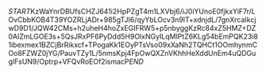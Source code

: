 $START$KzWaYnrDBUfsCHZJ641i2HpPZgT4m1LXVbj6/iJ0iYUnoE0fjkxYiF7r/LOvCbbKOB4T39YOZRLjADr+985gTJI6/qyYbLOcv3n9lT+xdnjdL/7gnXrcaIkcjwD9D1/JQW42CMs+h2uheH4hoZxEGIFRW5+p5nbyggKzRc84xZ5HMZ+DZ0AIZmLGOE3s+5QsJRxPF6PyDdd5H9OlxNGyILqMlPtZ6KLg54bEmPQK23i81ibexmex1BZCjBrRikxcf+TPogaKk1EOyPTsVso09xXaNh2TQHCt1OOmhynmCOo8FZWZ0jYG/PauvTZy1L/5nmsKpj4FpOwQXZnVKhhHeXddUnEm4uQDGuglFsUN9/Optrp+VFQvRoEOf2ismacP$END$